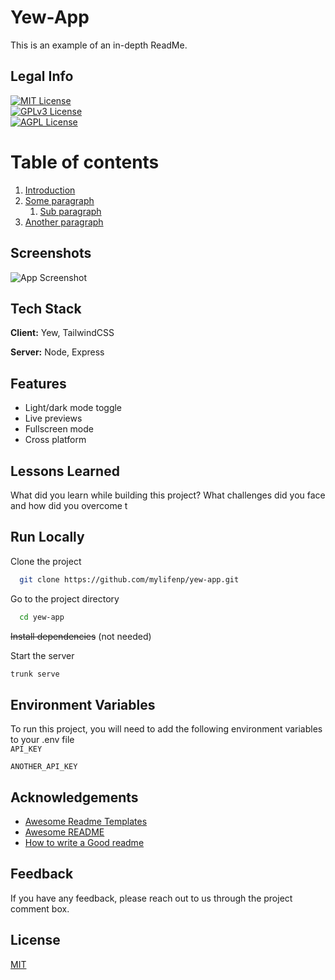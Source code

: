 # Yew-App

This is an example of an in-depth ReadMe.

## Legal Info

[![MIT License](https://img.shields.io/badge/License-MIT-green.svg)](https://choosealicense.com/licenses/mit/)  
[![GPLv3 License](https://img.shields.io/badge/License-GPL%20v3-yellow.svg)](https://choosealicense.com/licenses/gpl-3.0/)  
[![AGPL License](https://img.shields.io/badge/license-AGPL-blue.svg)](https://choosealicense.com/licenses/gpl-3.0/)

# Table of contents

1. [Introduction](#introduction)
2. [Some paragraph](#paragraph1)
   1. [Sub paragraph](#subparagraph1)
3. [Another paragraph](#paragraph2)

## Screenshots

![App Screenshot](https://lanecdr.org/wp-content/uploads/2019/08/placeholder.png)

## Tech Stack

**Client:** Yew, TailwindCSS

**Server:** Node, Express

## Features

- Light/dark mode toggle
- Live previews
- Fullscreen mode
- Cross platform

## Lessons Learned

What did you learn while building this project? What challenges did you face and how did you overcome t

## Run Locally

Clone the project

```bash
  git clone https://github.com/mylifenp/yew-app.git
```

Go to the project directory

```bash
  cd yew-app
```

~~Install dependencies~~ (not needed)

Start the server

```bash
trunk serve
```

## Environment Variables

To run this project, you will need to add the following environment variables to your .env file  
`API_KEY`

`ANOTHER_API_KEY`

## Acknowledgements

- [Awesome Readme Templates](https://awesomeopensource.com/project/elangosundar/awesome-README-templates)
- [Awesome README](https://github.com/matiassingers/awesome-readme)
- [How to write a Good readme](https://bulldogjob.com/news/449-how-to-write-a-good-readme-for-your-github-project)

## Feedback

If you have any feedback, please reach out to us through the project comment box.

## License

[MIT](https://choosealicense.com/licenses/mit/)
